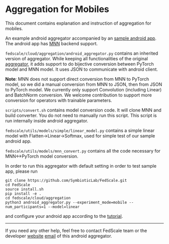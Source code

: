 # Aggregation for Mobiles

This document contains explanation and instruction of aggregation for mobiles.

An example android aggregator accompanied by an [sample android app](https://github.com/SymbioticLab/FedScale/fedscale/cloud/execution/android). The android app has [MNN](https://github.com/alibaba/MNN) backend support.

`fedscale/cloud/aggregation/android_aggregator.py` contains an inherited version of aggregator. While keeping all functionalities of the original [aggregator](https://github.com/SymbioticLab/FedScale/blob/master/fedscale/cloud/aggregation/aggregator.py), it adds support to do bijective conversion between PyTorch model and MNN model. It uses JSON to communicate with android client.

**Note**:
MNN does not support direct conversion from MNN to PyTorch model, so we did a manual conversion from MNN to JSON, then from JSON to PyTorch model. We currently only support Convolution (including Linear) and BatchNorm conversion. We welcome contribution to support more conversion for operators with trainable parameters.

`scripts/convert.sh` contains model conversion code. It will clone MNN and build converter. You do not need to manually run this script. This script is run internally inside android aggregator.

`fedscale/utils/models/simple/linear_model.py` contains a simple linear model with Flatten->Linear->Softmax, used for simple test of our sample android app.

`fedscale/utils/models/mnn_convert.py` contains all the code necessary for MNN<->PyTorch model conversion.

In order to run this aggregator with default setting in order to test sample app, please run
```
git clone https://github.com/SymbioticLab/FedScale.git
cd FedScale
source install.sh
pip install -e .
cd fedscale/cloud/aggregation
python3 android_aggregator.py --experiment_mode=mobile --num_participants=1 --model=linear
```
and configure your android app according to the [tutorial](https://github.com/SymbioticLab/FedScale/fedscale/cloud/execution/android/README.md).

---
If you need any other help, feel free to contact FedScale team or the developer [website](https://continue-revolution.github.io) [email](mailto:continuerevolution@gmail.com) of this android aggregator.
